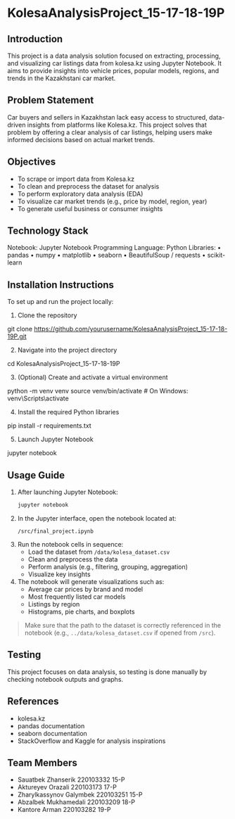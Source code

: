 # KolesaAnalysisProject_15-17-18-19P

## Introduction
This project is a data analysis solution focused on extracting, processing, and visualizing car listings data from kolesa.kz using Jupyter Notebook. It aims to provide insights into vehicle prices, popular models, regions, and trends in the Kazakhstani car market.

## Problem Statement
Car buyers and sellers in Kazakhstan lack easy access to structured, data-driven insights from platforms like Kolesa.kz. This project solves that problem by offering a clear analysis of car listings, helping users make informed decisions based on actual market trends.

## Objectives
- To scrape or import data from Kolesa.kz
- To clean and preprocess the dataset for analysis
- To perform exploratory data analysis (EDA)
- To visualize car market trends (e.g., price by model, region, year)
- To generate useful business or consumer insights

## Technology Stack
Notebook: Jupyter Notebook
Programming Language: Python
Libraries:
• pandas
• numpy
• matplotlib
• seaborn
• BeautifulSoup / requests 
• scikit-learn 

## Installation Instructions

To set up and run the project locally:

1. Clone the repository

git clone https://github.com/yourusername/KolesaAnalysisProject_15-17-18-19P.git

2. Navigate into the project directory

cd KolesaAnalysisProject_15-17-18-19P

3. (Optional) Create and activate a virtual environment

python -m venv venv
source venv/bin/activate       # On Windows: venv\Scripts\activate

4. Install the required Python libraries

pip install -r requirements.txt

5. Launch Jupyter Notebook

jupyter notebook

## Usage Guide
1. After launching Jupyter Notebook:
    ```bash
    jupyter notebook
    ```
2. In the Jupyter interface, open the notebook located at:
    ```
    /src/final_project.ipynb
    ```
3. Run the notebook cells in sequence:
    - Load the dataset from `/data/kolesa_dataset.csv`
    - Clean and preprocess the data
    - Perform analysis (e.g., filtering, grouping, aggregation)
    - Visualize key insights
4. The notebook will generate visualizations such as:
    - Average car prices by brand and model
    - Most frequently listed car models
    - Listings by region
    - Histograms, pie charts, and boxplots
> Make sure that the path to the dataset is correctly referenced in the notebook (e.g., `../data/kolesa_dataset.csv` if opened from `/src`).

## Testing
This project focuses on data analysis, so testing is done manually by checking notebook outputs and graphs.

## References
- kolesa.kz
- pandas documentation
- seaborn documentation
- StackOverflow and Kaggle for analysis inspirations

## Team Members
- Sauatbek Zhanserik 220103332 15-P
- Aktureyev Orazali 220103173 17-P
- Zharylkassynov Galymbek 220103251 15-P
- Abzalbek Mukhamedali 220103209 18-P
- Kantore Arman 220103282 19-P
